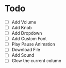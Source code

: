 # Todo
- [ ] Add Volume
- [ ] Add Knob
- [ ] Add Dropdown
- [ ] Add Custom Font
- [ ] Play Pause Animation
- [ ] Download File
- [ ] Add Sound
- [ ] Glow the current column
